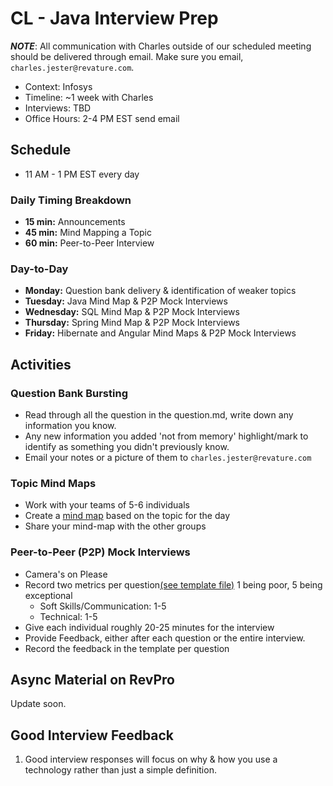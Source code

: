 # CL - Java Interview Prep

**_NOTE_**: All communication with Charles outside of our scheduled meeting should be delivered through email. Make sure you email, `charles.jester@revature.com`.

-   Context: Infosys
-   Timeline: ~1 week with Charles
-   Interviews: TBD
-   Office Hours: 2-4 PM EST send email

## Schedule

-   11 AM - 1 PM EST every day

### Daily Timing Breakdown

-   **15 min:** Announcements
-   **45 min:** Mind Mapping a Topic
-   **60 min:** Peer-to-Peer Interview

### Day-to-Day

-   **Monday:** Question bank delivery & identification of weaker topics
-   **Tuesday:** Java Mind Map & P2P Mock Interviews
-   **Wednesday:** SQL Mind Map & P2P Mock Interviews
-   **Thursday:** Spring Mind Map & P2P Mock Interviews
-   **Friday:** Hibernate and Angular Mind Maps & P2P Mock Interviews

## Activities

### Question Bank Bursting

-   Read through all the question in the question.md, write down any information you know.
-   Any new information you added 'not from memory' highlight/mark to identify as something you didn't previously know.
-   Email your notes or a picture of them to `charles.jester@revature.com`

### Topic Mind Maps

-   Work with your teams of 5-6 individuals
-   Create a [mind map](https://simplemind.eu/how-to-mind-map/basics/) based on the topic for the day
-   Share your mind-map with the other groups

### Peer-to-Peer (P2P) Mock Interviews

-   Camera's on Please
-   Record two metrics per question[(see template file)](interview-feedback-template.md) 1 being poor, 5 being exceptional
    -   Soft Skills/Communication: 1-5
    -   Technical: 1-5
-   Give each individual roughly 20-25 minutes for the interview
-   Provide Feedback, either after each question or the entire interview.
-   Record the feedback in the template per question



## Async Material on RevPro

Update soon.

## Good Interview Feedback

1. Good interview responses will focus on why & how you use a technology rather than just a simple definition.
